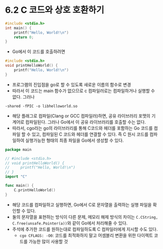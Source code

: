 # 6.2 C 코드와 상호 호환하기

```c
#include <stdio.h>
int main() {
    printf("Hello, World!\n")
    return 0;
}
```
- Go에서 이 코드를 호출하려면

```c
#include <stdio.h>
void printHelloWorld() {
    printf("Hello, World!\n")
}
```
- 프로그램의 진입점을 go로 할 수 있도록 새로운 이름의 함수로 변경
- 따라서 이 코드는 main 함수가 없으므로 c 컴파일러로는 컴파일하거나 실행할 수 없다. 그러나

```
-shared -fPIC -o libhelloworld.so
```
- 해당 플래그로 컴파일(Clang or GCC 컴파일러)하면, 공유 라이브러리 포맷의 기계어로 컴파일된다. 그러나 Go에서 이 공유 라이브러리를 호출할 수는 없다.
- 따라서, cgo라는 go의 라이브러리를 통해 C코드와 헤더를 포함하는 Go 코드를 컴파일 할 수 있고, 컴파일된 C 코드와 헤더를 연결할 수 있다. 즉 C 원시 코드를 컴파일하여 실행가능한 형태의 최종 파일을 Go에서 생성할 수 있다.

```go
package main

// #include <stdio.h>
// void printHelloWorld() {
//     printf("Hello, World!\n")
// }
import "C"

func main() {
    C.printHelloWorld()
}
```
- 해당 코드를 컴파일하고 실행하면, Go에서 C로 문자열을 출력하는 실행 파일을 확인할 수 있다.
- 둘의 문자열을 표현하는 방식이 다른 문제, 메모리 해제 방식의 차이는 `C.CString, C.free(unsafe.Pointer(a))`와 같이 Go에서 처리해줄 수 있다.
- 주석에 추가한 코드를 원하는대로 컴파일하도록 C 컴파일러에게 지시할 수도 있다.
    - `cgo CFLAGS: -O0`: 코드를 최적화하지 말고 어셈블리 변환을 위한 다이렉트 코드를 가능한 많이 사용할 것